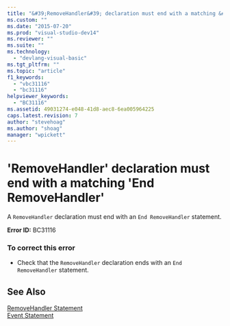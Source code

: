 ```yaml
---
title: "&#39;RemoveHandler&#39; declaration must end with a matching &#39;End RemoveHandler&#39; | Microsoft Docs"
ms.custom: ""
ms.date: "2015-07-20"
ms.prod: "visual-studio-dev14"
ms.reviewer: ""
ms.suite: ""
ms.technology: 
  - "devlang-visual-basic"
ms.tgt_pltfrm: ""
ms.topic: "article"
f1_keywords: 
  - "vbc31116"
  - "bc31116"
helpviewer_keywords: 
  - "BC31116"
ms.assetid: 49031274-e048-41d8-aec8-6ea005964225
caps.latest.revision: 7
author: "stevehoag"
ms.author: "shoag"
manager: "wpickett"
---
```

# &#39;RemoveHandler&#39; declaration must end with a matching &#39;End RemoveHandler&#39;
A `RemoveHandler` declaration must end with an `End RemoveHandler` statement.  
  
 **Error ID:** BC31116  
  
### To correct this error  
  
-   Check that the `RemoveHandler` declaration ends with an `End RemoveHandler` statement.  
  
## See Also  
 [RemoveHandler Statement](../../visual-basic/language-reference/statements/removehandler-statement.md)   
 [Event Statement](../../visual-basic/language-reference/statements/event-statement.md)